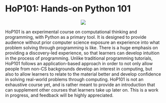 # HoP101: Hands-on Python 101

<p align="center">
  <img src="https://hop101.mrigank.in/images/logo.png" />
</p>

HoP101 is an experimental course on computational thinking and programming, with Python as a primary tool. It is designed to provide audience without prior computer science exposure an experience into what problem solving through programming is like. There is a huge emphasis on providing a discovery-led experience, so that learners can develop intuition in the process of programming. Unlike traditional programming tutorials, HoP101 follows an application-based approach in order to not only allow people from non-CS backgrounds develop an interest in computing, but also to allow learners to relate to the material better and develop confidence in solving real-world problems through computing. HoP101 is not an exhaustive course yet, and is rather meant to provide an introduction that can supplement other courses that learners take up later on. This is a work in progress, and feedback will be highly appreciated.

